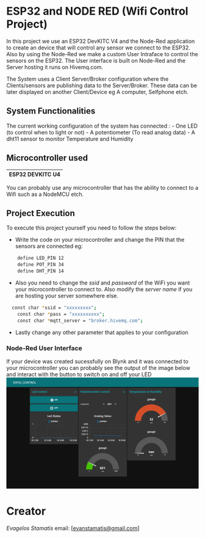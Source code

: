 # **ESP32** and **NODE RED** (Wifi Control Project)
In this project we use an ESP32 DevKITC V4 and the Node-Red application 
to create an device that will control any sensor we connect to the ESP32. 
Also by using the Node-Red we make a custom User Intraface to control the
sensors on the ESP32. The User interface is built on Node-Red and the Server
hosting it runs on Hivemq.com.

The System uses a Client Server/Broker configuration where the Clients/sensors 
are publishing data to the Server/Broker. These data can be later displayed on 
another Client/Device eg A computer, Selfphone etch. 

## System Functionalities
The current working configuration of the system has connected : 
    - One LED (to control when to light or not) 
    - A potentiometer (To read analog data)
    - A dht11 sensor to monitor Temperature and Humidity

## Microcontroller used
| ESP32 DEVKITC U4 |
| ---------------- |

You can probably use any microcontroller that has the ability to connect 
to a Wifi such as a NodeMCU etch.

## Project Execution
To execute this project yourself you need to follow the steps below:
- Write the code on your microcontroller and change the PIN that the sensors are connected eg:
```sh 
    define LED_PIN 12
    define POT_PIN 34
    define DHT_PIN 14
```
- Also you need to change the _ssid_ and _password_ of the WiFi you want your 
microcontroller to connect to. Also modify the _server name_ if you are hosting 
your server somewhere else. 

```sh 
  const char *ssid = "xxxxxxxxx";  
    const char *pass = "xxxxxxxxxx";
    const char *mqtt_server = "broker.hivemq.com";
```
- Lastly change any other parameter that applies to your configuration

### Node-Red User Interface
If your device was created sucessfully on Blynk and it was connected 
to your microcontroller you can probably see the output of the image below 
and interact with the button to switch on and off your LED
<img src="https://github.com/VaggStamatis/ArduinoProjects/blob/master/NodeRedControl/nodeRedLedCntrl/UserInterface_NodeRed.png" width="800">

# Creator 
*Evagelos Stamatis* email: [evanstamatis@gmail.com]